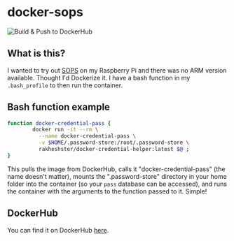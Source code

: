 # docker-sops
![Build & Push to DockerHub](https://github.com/rakheshster/docker-credential-pass/workflows/Docker%20Build%20&%20Push/badge.svg)
## What is this?
I wanted to try out [SOPS](https://github.com/mozilla/sops) on my Raspberry Pi and there was no ARM version available. Thought I'd Dockerize it. I have a bash function in my `.bash_profile` to then run the container. 

## Bash function example
```bash
function docker-credential-pass { 
        docker run -it --rm \
          --name docker-credential-pass \
          -v $HOME/.password-store:/root/.password-store \
          rakheshster/docker-credential-helper:latest $@ ;
}
```

This pulls the image from DockerHub, calls it "docker-credential-pass" (the name doesn't matter), mounts the ".password-store" directory in your home folder into the container (so your `pass` database can be accessed), and runs the container with the arguments to the function passed to it. Simple!

## DockerHub

You can find it on DockerHub [here](https://hub.docker.com/repository/docker/rakheshster/docker-credential-pass). 